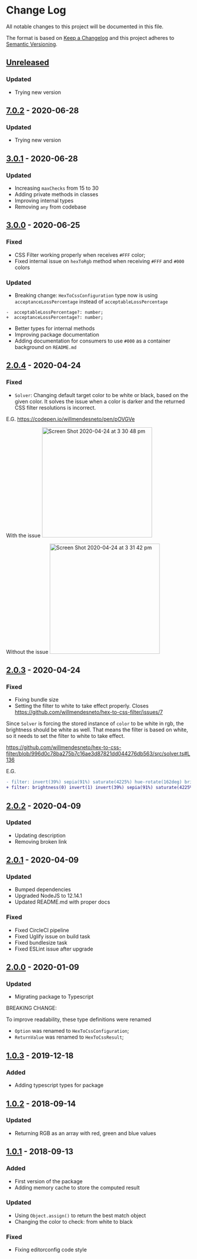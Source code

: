 # Change Log

All notable changes to this project will be documented in this file.

The format is based on [Keep a Changelog](http://keepachangelog.com/)
and this project adheres to [Semantic Versioning](http://semver.org/).

## [Unreleased][]

### Updated

- Trying new version

## [7.0.2][] - 2020-06-28

### Updated

- Trying new version

## [3.0.1][] - 2020-06-28

### Updated

- Increasing `maxChecks` from 15 to 30
- Adding private methods in classes
- Improving internal types
- Removing `any` from codebase

## [3.0.0][] - 2020-06-25

### Fixed

- CSS Filter working properly when receives `#FFF` color;
- Fixed internal issue on `hexToRgb` method when receiving `#FFF` and `#000` colors

### Updated

- Breaking change: `HexToCssConfiguration` type now is using `acceptanceLossPercentage` instead of `acceptableLossPercentage`

```
-  acceptableLossPercentage?: number;
+  acceptanceLossPercentage?: number;
```

- Better types for internal methods
- Improving package documentation
- Adding documentation for consumers to use `#000` as a container background on `README.md`

## [2.0.4][] - 2020-04-24

### Fixed

- `Solver`: Changing default target color to be white or black, based on the
  given color. It solves the issue when a color is darker and the returned CSS filter resolutions is incorrect.

E.G. https://codepen.io/willmendesneto/pen/pOVGVe

With the issue
<img width="300" alt="Screen Shot 2020-04-24 at 3 30 48 pm" src="https://user-images.githubusercontent.com/1252570/80251321-cee4ed00-864b-11ea-9a19-3d9aa1b59341.png">

Without the issue
<img width="300" alt="Screen Shot 2020-04-24 at 3 31 42 pm" src="https://user-images.githubusercontent.com/1252570/80251331-d1474700-864b-11ea-81b4-9db409efce99.png">

## [2.0.3][] - 2020-04-24

### Fixed

- Fixing bundle size
- Setting the filter to white to take effect properly. Closes https://github.com/willmendesneto/hex-to-css-filter/issues/7

Since `Solver` is forcing the stored instance of `color` to be white in rgb, the brightness should be white as well. That
means the filter is based on white, so it needs to set the filter to white to take effect.

https://github.com/willmendesneto/hex-to-css-filter/blob/996d0c78ba275b7c16ae3d87821dd044276db563/src/solver.ts#L136

E.G.

```diff
- filter: invert(39%) sepia(91%) saturate(4225%) hue-rotate(162deg) brightness(95%) contrast(101%);
+ filter: brightness(0) invert(1) invert(39%) sepia(91%) saturate(4225%) hue-rotate(162deg) brightness(95%) contrast(101%);
```

## [2.0.2][] - 2020-04-09

### Updated

- Updating description
- Removing broken link

## [2.0.1][] - 2020-04-09

### Updated

- Bumped dependencies
- Upgraded NodeJS to 12.14.1
- Updated README.md with proper docs

### Fixed

- Fixed CircleCI pipeline
- Fixed Uglify issue on build task
- Fixed bundlesize task
- Fixed ESLint issue after upgrade

## [2.0.0][] - 2020-01-09

### Updated

- Migrating package to Typescript

BREAKING CHANGE:

To improve readability, these type definitions were renamed

- `Option` was renamed to `HexToCssConfiguration`;
- `ReturnValue` was renamed to `HexToCssResult`;

## [1.0.3][] - 2019-12-18

### Added

- Adding typescript types for package

## [1.0.2][] - 2018-09-14

### Updated

- Returning RGB as an array with red, green and blue values

## [1.0.1][] - 2018-09-13

### Added

- First version of the package
- Adding memory cache to store the computed result

### Updated

- Using `Object.assign()` to return the best match object
- Changing the color to check: from white to black

### Fixed

- Fixing editorconfig code style

[unreleased]: https://github.com/willmendesneto/hex-to-css-filter/compare/v1.0.2...HEAD
[1.0.2]: https://github.com/willmendesneto/hex-to-css-filter/compare/v1.0.1...v1.0.2
[1.0.1]: https://github.com/willmendesneto/hex-to-css-filter/tree/v1.0.1
[unreleased]: https://github.com/willmendesneto/hex-to-css-filter/compare/v1.0.3...HEAD
[1.0.3]: https://github.com/willmendesneto/hex-to-css-filter/tree/v1.0.3
[unreleased]: https://github.com/willmendesneto/hex-to-css-filter/compare/v2.0.0...HEAD
[2.0.0]: https://github.com/willmendesneto/hex-to-css-filter/tree/v2.0.0
[unreleased]: https://github.com/willmendesneto/hex-to-css-filter/compare/v2.0.2...HEAD
[2.0.2]: https://github.com/willmendesneto/hex-to-css-filter/compare/v2.0.1...v2.0.2
[2.0.1]: https://github.com/willmendesneto/hex-to-css-filter/tree/v2.0.1
[unreleased]: https://github.com/willmendesneto/hex-to-css-filter/compare/v2.0.3...HEAD
[2.0.3]: https://github.com/willmendesneto/hex-to-css-filter/tree/v2.0.3
[unreleased]: https://github.com/willmendesneto/hex-to-css-filter/compare/v2.0.4...HEAD
[2.0.4]: https://github.com/willmendesneto/hex-to-css-filter/tree/v2.0.4
[unreleased]: https://github.com/willmendesneto/hex-to-css-filter/compare/v3.0.0...HEAD
[3.0.0]: https://github.com/willmendesneto/hex-to-css-filter/tree/v3.0.0
[unreleased]: https://github.com/willmendesneto/hex-to-css-filter/compare/v7.0.2...HEAD
[7.0.2]: https://github.com/willmendesneto/hex-to-css-filter/compare/v3.0.1...v7.0.2
[3.0.1]: https://github.com/willmendesneto/hex-to-css-filter/tree/v3.0.1
